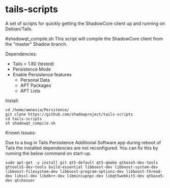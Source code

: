 # tails-scripts

A set of scripts for quickly getting the ShadowCore client up and running on Debian/Tails.

#shadowqt_compile.sh
This script will compile the ShadowCore client from the "master" Shadow branch.

Dependencies:
* Tails > 1.80 (tested)
* Persistence Mode
* Enable Persistence features
  * Personal Data
  *	APT Packages
  * APT Lists

Install:
```
cd /home/amnesia/Persitence/
git clone https://github.com/shadowproject/tails-scripts
cd tails-scripts
sh shadowqt_compile.sh
```

Known Issues:

Due to a bug in Tails Persistence Additional Software app during reboot of Tails the installed dependencies are not reconfigured.
You can fix this by running the below command on start-up.

`sudo apt-get -y install git qt5-default qt5-qmake qtbase5-dev-tools qttools5-dev-tools build-essential libboost-dev libboost-system-dev libboost-filesystem-dev libboost-program-options-dev libboost-thread-dev libssl-dev libdb++-dev libminiupnpc-dev libqt5webkit5-dev qtbase5-dev qtchooser
`
